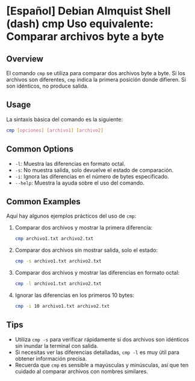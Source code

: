 # [Español] Debian Almquist Shell (dash) cmp Uso equivalente: Comparar archivos byte a byte

## Overview
El comando `cmp` se utiliza para comparar dos archivos byte a byte. Si los archivos son diferentes, `cmp` indica la primera posición donde difieren. Si son idénticos, no produce salida.

## Usage
La sintaxis básica del comando es la siguiente:

```bash
cmp [opciones] [archivo1] [archivo2]
```

## Common Options
- `-l`: Muestra las diferencias en formato octal.
- `-s`: No muestra salida, solo devuelve el estado de comparación.
- `-i`: Ignora las diferencias en el número de bytes especificado.
- `--help`: Muestra la ayuda sobre el uso del comando.

## Common Examples
Aquí hay algunos ejemplos prácticos del uso de `cmp`:

1. Comparar dos archivos y mostrar la primera diferencia:
   ```bash
   cmp archivo1.txt archivo2.txt
   ```

2. Comparar dos archivos sin mostrar salida, solo el estado:
   ```bash
   cmp -s archivo1.txt archivo2.txt
   ```

3. Comparar dos archivos y mostrar las diferencias en formato octal:
   ```bash
   cmp -l archivo1.txt archivo2.txt
   ```

4. Ignorar las diferencias en los primeros 10 bytes:
   ```bash
   cmp -i 10 archivo1.txt archivo2.txt
   ```

## Tips
- Utiliza `cmp -s` para verificar rápidamente si dos archivos son idénticos sin inundar la terminal con salida.
- Si necesitas ver las diferencias detalladas, `cmp -l` es muy útil para obtener información precisa.
- Recuerda que `cmp` es sensible a mayúsculas y minúsculas, así que ten cuidado al comparar archivos con nombres similares.